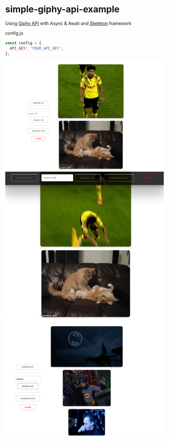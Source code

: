 # simple-giphy-api-example

Using [Giphy API](https://developers.giphy.com/docs/api/) with Async & Await and [Skeleton](http://getskeleton.com/) framework

config.js

```javascript
const config = {
  API_KEY: 'YOUR_API_KEY',
};
```
![ss1](https://github.com/realsarius/simple-giphy-api-example/blob/main/ss1.png?raw=true)
![ss2](https://github.com/realsarius/simple-giphy-api-example/blob/main/ss2.png?raw=true)
![ss3](https://github.com/realsarius/simple-giphy-api-example/blob/main/ss3.png?raw=true)
